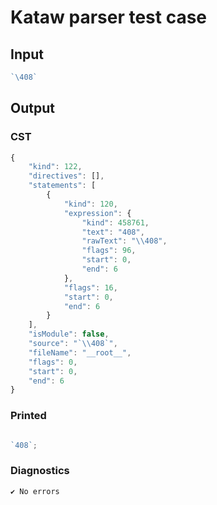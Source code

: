 # Kataw parser test case

## Input

`````js
`\408`
`````

## Output

### CST

```javascript
{
    "kind": 122,
    "directives": [],
    "statements": [
        {
            "kind": 120,
            "expression": {
                "kind": 458761,
                "text": "408",
                "rawText": "\\408",
                "flags": 96,
                "start": 0,
                "end": 6
            },
            "flags": 16,
            "start": 0,
            "end": 6
        }
    ],
    "isModule": false,
    "source": "`\\408`",
    "fileName": "__root__",
    "flags": 0,
    "start": 0,
    "end": 6
}
```

### Printed

```javascript

`408`;
```

### Diagnostics

```javascript
✔ No errors
```

